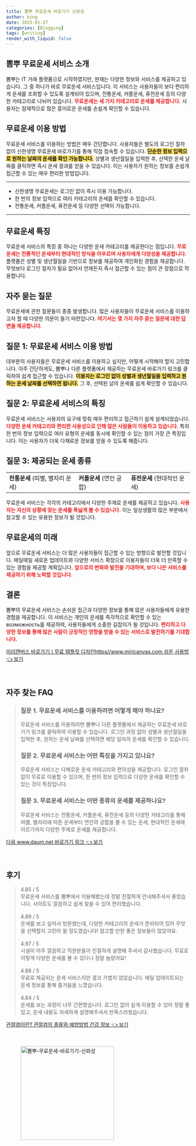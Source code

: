 ```yaml
---
title: 뽐뿌 무료운세 바로가기 신뢰성
author: bing
date: 2025-01-27
categories: [Blogging]
tags: [writing]
render_with_liquid: false
---
```



<h2 id='뽐뿌 무료운세 서비스 소개'>뽐뿌 무료운세 서비스 소개</h2>

<p>뽐뿌는 IT 거래 플랫폼으로 시작하였지만, 현재는 다양한 정보와 서비스를 제공하고 있습니다. 그 중 하나가 바로 무료운세 서비스입니다. 이 서비스는 사용자들이 보다 편리하게 운세를 조회할 수 있도록 설계되어 있으며, 전통운세, 커플운세, 퓨전운세 등의 다양한 카테고리로 나뉘어 있습니다. <b><span style="color: #ee2323;">무료운세는 세 가지 카테고리로 운세를 제공합니다.</span></b> 사용자는 잠재적으로 많은 흥미로운 운세를 손쉽게 확인할 수 있습니다.</p>

<h2 id='무료운세 이용 방법'>무료운세 이용 방법</h2>

<p>무료운세 서비스를 이용하는 방법은 매우 간단합니다. 사용자들은 별도의 로그인 절차 없이 신한생명 무료운세 바로가기를 통해 직접 접속할 수 있습니다. <b><span style="background-color: #ffe066;">단순한 정보 입력으로 원하는 날짜의 운세를 확인 가능합니다.</span></b> 성별과 생년월일을 입력한 후, 선택한 운세 날짜를 클릭하면 즉시 운세 결과를 얻을 수 있습니다. 이는 사용자가 원하는 정보를 손쉽게 접근할 수 있는 매우 편리한 방법입니다.</p>

<hr />

<ul>
    <li>신한생명 무료운세는 로그인 없이 즉시 이용 가능합니다.</li>
    <li>한 번의 정보 입력으로 여러 카테고리의 운세를 확인할 수 있습니다.</li>
    <li>전통운세, 커플운세, 퓨전운세 등 다양한 선택이 가능합니다.</li>
</ul>

<hr />

<h2 id='무료운세 특징'>무료운세 특징</h2>

<p>무료운세 서비스의 특징 중 하나는 다양한 운세 카테고리를 제공한다는 점입니다. <b><span style="color: #ee2323;">무료운세는 전통적인 운세부터 현대적인 방식을 아우르며 사용자에게 다양성을 제공합니다.</span></b> 플랫폼은 성별 및 생년월일을 기반으로 정보를 제공하여 개인화된 경험을 제공합니다. 무엇보다 로그인 절차가 필요 없어서 언제든지 즉시 접근할 수 있는 점이 큰 장점으로 작용합니다.</p>

<h2 id='자주 묻는 질문'>자주 묻는 질문</h2>

<p>무료운세에 관한 질문들이 종종 발생합니다. 많은 사용자들이 무료운세 서비스를 이용하고자 할 때 다양한 의문이 들기 마련입니다. <b><span style="color: #ee2323;">여기서는 몇 가지 자주 묻는 질문에 대한 답변을 제공합니다.</span></b></p>

<h2 id='질문 1: 무료운세 서비스 이용 방법'>질문 1: 무료운세 서비스 이용 방법</h2>

<p>대부분의 사용자들은 무료운세 서비스를 이용하고 싶지만, 어떻게 시작해야 할지 고민합니다. 아주 간단하게도, 뽐뿌나 다른 플랫폼에서 제공하는 무료운세 바로가기 링크를 클릭하여 쉽게 접근할 수 있습니다. <b><span style="background-color: #ffe066;">이용자는 로그인 없이 성별과 생년월일을 입력하고 원하는 운세 날짜를 선택하면 됩니다.</span></b> 그 후, 선택된 날의 운세를 쉽게 확인할 수 있습니다.</p>

<h2 id='질문 2: 무료운세 서비스의 특징'>질문 2: 무료운세 서비스의 특징</h2>

<p>무료운세 서비스는 사용자의 요구에 맞춰 매우 편리하고 접근하기 쉽게 설계되었습니다. <b><span style="color: #ee2323;">다양한 운세 카테고리와 편리한 사용성으로 인해 많은 사람들이 이용하고 있습니다.</span></b> 특히 한 번의 정보 입력으로 여러 유형의 운세를 동시에 확인할 수 있는 점이 가장 큰 특징입니다. 이는 사용자가 더욱 다채로운 정보를 얻을 수 있도록 해줍니다.</p>

<h2 id='질문 3: 제공되는 운세 종류'>질문 3: 제공되는 운세 종류</h2>

<table>
    <tr>
        <td><b>전통운세</b> (띠별, 별자리 운세)</td>
        <td><b>커플운세</b> (연인 궁합)</td>
        <td><b>퓨전운세</b> (현대적인 운세)</td>
    </tr>
</table>

<p>무료운세 서비스는 각각의 카테고리에서 다양한 주제로 운세를 제공하고 있습니다. <b><span style="color: #ee2323;">사용자는 자신의 상황에 맞는 운세를 폭넓게 볼 수 있습니다.</span></b> 이는 일상생활의 많은 부분에서 참고할 수 있는 유용한 정보가 될 것입니다.</p>

<h2 id='무료운세의 미래'>무료운세의 미래</h2>

<p>앞으로 무료운세 서비스는 더 많은 사용자들이 접근할 수 있는 방향으로 발전할 것입니다. 매일매일 새로운 업데이트와 다양한 서비스 확장으로 이용자들이 더욱 더 만족할 수 있는 경험을 제공할 계획입니다. <b><span style="color: #ee2323;">앞으로의 변화와 발전을 기대하며, 보다 나은 서비스를 제공하기 위해 노력할 것입니다.</span></b></p>

<h2 id='결론'>결론</h2>

<p>뽐뿌의 무료운세 서비스는 손쉬운 접근과 다양한 정보를 통해 많은 사용자들에게 유용한 경험을 제공합니다. 이 서비스는 개인의 운세를 즉각적으로 확인할 수 있는 возможность를 제공하여, 사용자들에게 소중한 길잡이가 될 것입니다. <b><span style="color: #ee2323;">편리하고 다양한 정보를 통해 많은 사람이 긍정적인 영향을 받을 수 있는 서비스로 발전하기를 기대합니다.</span></b></p>


<p><a class="click-button" title="미리캔버스 바로가기ㅣ무료 템플릿 디자인https//www.miricanvas.com 쉬운 사용법" href="https://afficreate.github.io/posts/%EB%AF%B8%EB%A6%AC%EC%BA%94%EB%B2%84%EC%8A%A4-%EB%B0%94%EB%A1%9C%EA%B0%80%EA%B8%B0%E3%85%A3%EB%AC%B4%EB%A3%8C-%ED%85%9C%ED%94%8C%EB%A6%BF-%EB%94%94%EC%9E%90%EC%9D%B8httpswww.miricanvas.com-%EC%89%AC%EC%9A%B4-%EC%82%AC%EC%9A%A9%EB%B2%95/" rel="dofollow">미리캔버스 바로가기ㅣ무료 템플릿 디자인https//www.miricanvas.com 쉬운 사용법 👈 보기</a></p><br>
<h2 id='자주_찾는_FAQ'>자주 찾는 FAQ</h2>
<div itemscope="" itemtype="https://schema.org/FAQPage"> 
<blockquote> 
<div itemscope="" itemprop="mainEntity" itemtype="https://schema.org/Question"> 
<h3 itemprop="name">질문 1. 무료운세 서비스를 이용하려면 어떻게 해야 하나요?</h3> 
<div itemscope="" itemprop="acceptedAnswer" itemtype="https://schema.org/Answer"> 
<span itemprop="text"> 
<p>무료운세 서비스를 이용하려면 뽐뿌나 다른 플랫폼에서 제공하는 무료운세 바로가기 링크를 클릭하여 이용할 수 있습니다. 로그인 과정 없이 성별과 생년월일을 입력한 후, 원하는 운세 날짜를 선택하면 해당 일자의 운세를 확인할 수 있습니다.</p> 
</span> 
</div> 
</div> 
<div itemscope="" itemprop="mainEntity" itemtype="https://schema.org/Question"> 
<h3 itemprop="name">질문 2. 무료운세 서비스는 어떤 특징을 가지고 있나요?</h3> 
<div itemscope="" itemprop="acceptedAnswer" itemtype="https://schema.org/Answer"> 
<span itemprop="text"> 
<p>무료운세 서비스는 다채로운 운세 카테고리와 편의성을 제공합니다. 로그인 절차 없이 무료로 이용할 수 있으며, 한 번의 정보 입력으로 다양한 운세를 확인할 수 있는 것이 특징입니다.</p> 
</span> 
</div> 
</div> 
<div itemscope="" itemprop="mainEntity" itemtype="https://schema.org/Question"> 
<h3 itemprop="name">질문 3. 무료운세 서비스는 어떤 종류의 운세를 제공하나요?</h3> 
<div itemscope="" itemprop="acceptedAnswer" itemtype="https://schema.org/Answer"> 
<span itemprop="text"> 
<p>무료운세 서비스는 전통운세, 커플운세, 퓨전운세 등의 다양한 카테고리를 통해 띠별, 별자리에 따른 운세부터 연인의 궁합을 볼 수 있는 운세, 현대적인 운세에 이르기까지 다양한 주제로 운세를 제공합니다.</p> 
</span> 
</div> 
</div> 
</blockquote> 
</div>
<p><a class="click-button" title="다음 www.daum.net 바로가기 링크" href="https://afficreate.github.io/posts/%EB%8B%A4%EC%9D%8C-www.daum.net-%EB%B0%94%EB%A1%9C%EA%B0%80%EA%B8%B0-%EB%A7%81%ED%81%AC/" rel="dofollow">다음 www.daum.net 바로가기 링크 👈 보기</a></p><br>
<h2 id='후기'>후기</h2>
<div itemscope itemtype="https://schema.org/Product">
  <blockquote>
  <div itemprop="review" itemscope itemtype="https://schema.org/Review">
      <div itemprop="reviewRating" itemscope itemtype="https://schema.org/Rating"> <span itemprop="ratingValue">4.85</span> / <span itemprop="bestRating">5</span> </div>
      <span itemprop="reviewBody">무료운세 서비스를 뽐뿌에서 이용해봤는데 정말 친절하게 안내해주셔서 좋았습니다. 사이트도 깔끔하고 쉽게 찾을 수 있어 편리했습니다.</span>
  </div>
  <br>
  <div itemprop="review" itemscope itemtype="https://schema.org/Review">
      <div itemprop="reviewRating" itemscope itemtype="https://schema.org/Rating"> <span itemprop="ratingValue">4.89</span> / <span itemprop="bestRating">5</span> </div>
      <span itemprop="reviewBody">운세를 보고 싶어서 방문했는데, 다양한 카테고리의 운세가 준비되어 있어 무엇을 선택할지 고민이 될 정도였습니다! 참고할 만한 좋은 정보들이 많았어요.</span>
  </div>
  <br>
  <div itemprop="review" itemscope itemtype="https://schema.org/Review">
      <div itemprop="reviewRating" itemscope itemtype="https://schema.org/Rating"> <span itemprop="ratingValue">4.97</span> / <span itemprop="bestRating">5</span> </div>
      <span itemprop="reviewBody">시설이 아주 깔끔하고 직원분들이 친절하게 설명해 주셔서 감사했습니다. 무료로 이렇게 다양한 운세를 볼 수 있다니 정말 놀랐어요!</span>
  </div>
  <br>
  <div itemprop="review" itemscope itemtype="https://schema.org/Review">
      <div itemprop="reviewRating" itemscope itemtype="https://schema.org/Rating"> <span itemprop="ratingValue">4.88</span> / <span itemprop="bestRating">5</span> </div>
      <span itemprop="reviewBody">무료로 제공되는 운세 서비스지만 결코 가볍지 않았습니다. 매일 업데이트되는 운세 정보를 통해 즐거움을 느꼈습니다.</span>
  </div>
  <br>
  <div itemprop="review" itemscope itemtype="https://schema.org/Review">
      <div itemprop="reviewRating" itemscope itemtype="https://schema.org/Rating"> <span itemprop="ratingValue">4.84</span> / <span itemprop="bestRating">5</span> </div>
      <span itemprop="reviewBody">운세를 보는 과정이 너무 간편했습니다. 로그인 없이 쉽게 이용할 수 있어 정말 좋았고, 운세 내용도 자세하게 설명해주셔서 만족스러웠습니다.</span>
  </div>
  </blockquote>
</div>
<p><a class="click-button" title="관절염이란? 관절염의 종류와 예방방법 건강 정보" href="https://afficreate.github.io/posts/%EA%B4%80%EC%A0%88%EC%97%BC%EC%9D%B4%EB%9E%80-%EA%B4%80%EC%A0%88%EC%97%BC%EC%9D%98-%EC%A2%85%EB%A5%98%EC%99%80-%EC%98%88%EB%B0%A9%EB%B0%A9%EB%B2%95-%EA%B1%B4%EA%B0%95-%EC%A0%95%EB%B3%B4/" rel="dofollow">관절염이란? 관절염의 종류와 예방방법 건강 정보 👈 보기</a></p><br>
<figure class="image"><img src="https://afficreate.github.io/assets/img/thumbnail/뽐뿌-무료운세-바로가기-신뢰성.webp" alt="뽐뿌-무료운세-바로가기-신뢰성" width="256" height="256"></figure>